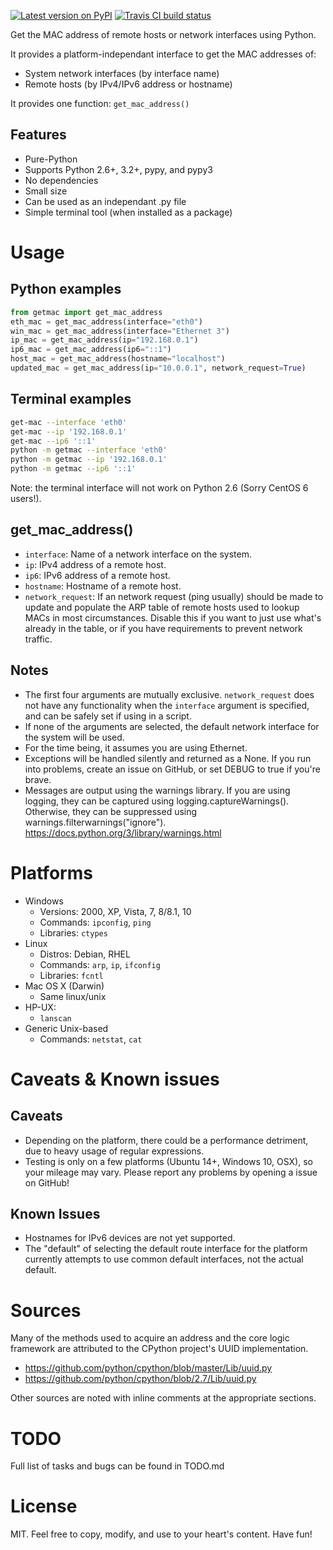 
[![Latest version on PyPI](https://badge.fury.io/py/get-mac.svg)](https://pypi.org/project/get-mac/)
[![Travis CI build status](https://travis-ci.org/GhostofGoes/get-mac.svg?branch=master)](https://travis-ci.org/GhostofGoes/get-mac)

Get the MAC address of remote hosts or network interfaces using Python.

It provides a platform-independant interface to get the MAC addresses of:

* System network interfaces (by interface name)
* Remote hosts (by IPv4/IPv6 address or hostname)

It provides one function: `get_mac_address()`

## Features
* Pure-Python
* Supports Python 2.6+, 3.2+, pypy, and pypy3
* No dependencies
* Small size
* Can be used as an independant .py file
* Simple terminal tool (when installed as a package)

# Usage

## Python examples
```python
from getmac import get_mac_address
eth_mac = get_mac_address(interface="eth0")
win_mac = get_mac_address(interface="Ethernet 3")
ip_mac = get_mac_address(ip="192.168.0.1")
ip6_mac = get_mac_address(ip6="::1")
host_mac = get_mac_address(hostname="localhost")
updated_mac = get_mac_address(ip="10.0.0.1", network_request=True)
```

## Terminal examples
```bash
get-mac --interface 'eth0'
get-mac --ip '192.168.0.1'
get-mac --ip6 '::1'
python -m getmac --interface 'eth0'
python -m getmac --ip '192.168.0.1'
python -m getmac --ip6 '::1'
```

Note: the terminal interface will not work on Python 2.6 (Sorry CentOS 6 users!).

## get_mac_address()
* `interface`: Name of a network interface on the system.
* `ip`: IPv4 address of a remote host.
* `ip6`: IPv6 address of a remote host.
* `hostname`: Hostname of a remote host.
* `network_request`: If an network request (ping usually) should be made to update and populate the
ARP table of remote hosts used to lookup MACs in most circumstances.
Disable this if you want to just use what's already in the table, or
if you have requirements to prevent network traffic.

## Notes
* The first four arguments are mutually exclusive. `network_request` does not have any functionality
when the `interface` argument is specified, and can be safely set if using in a script.
* If none of the arguments are selected, the default network interface for the system will be used.
* For the time being, it assumes you are using Ethernet.
* Exceptions will be handled silently and returned as a None.
    If you run into problems, create an issue on GitHub,
    or set DEBUG to true if you're brave.
* Messages are output using the warnings library.
If you are using logging, they can be captured using logging.captureWarnings().
Otherwise, they can be suppressed using warnings.filterwarnings("ignore").
https://docs.python.org/3/library/warnings.html

# Platforms
* Windows
    * Versions: 2000, XP, Vista, 7, 8/8.1, 10
    * Commands: `ipconfig`, `ping`
    * Libraries: `ctypes`
* Linux
    * Distros: Debian, RHEL
    * Commands: `arp`, `ip`, `ifconfig`
    * Libraries: `fcntl`
* Mac OS X (Darwin)
    * Same linux/unix
* HP-UX:
    * `lanscan`
* Generic Unix-based
    * Commands: `netstat`, `cat`

# Caveats & Known issues

## Caveats
* Depending on the platform, there could be a performance detriment,
due to heavy usage of regular expressions.
* Testing is only on a few platforms (Ubuntu 14+, Windows 10, OSX), so your
mileage may vary. Please report any problems by opening a issue on GitHub!

## Known Issues
* Hostnames for IPv6 devices are not yet supported.
* The "default" of selecting the default route interface for the platform
currently attempts to use common default interfaces, not the actual default.

# Sources
Many of the methods used to acquire an address and the core logic framework
are attributed to the CPython project's UUID implementation.
* https://github.com/python/cpython/blob/master/Lib/uuid.py
* https://github.com/python/cpython/blob/2.7/Lib/uuid.py

Other sources are noted with inline comments at the appropriate sections.

# TODO
Full list of tasks and bugs can be found in TODO.md

# License
MIT. Feel free to copy, modify, and use to your heart's content. Have fun!
